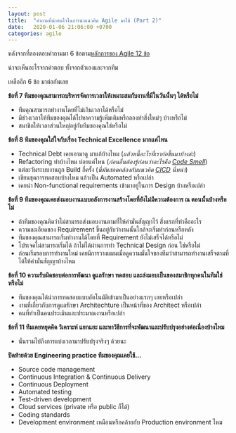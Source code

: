 ```yaml
---
layout: post
title:  "คำถามที่น่าสนใจในการนำแนวคิด Agile มาใช้ (Part 2)"
date:   2020-01-06 21:06:00 +0700
categories: agile
---
```


หลังจากที่ลองตอบคำถามมา 6 ข้อตาม[หลักการของ Agile 12 ข้อ](https://agilemanifesto.org/principles.html)

น่าจะเห็นอะไรจากคำตอบ ทั้งจากตัวเองและจากทีม

เหลืออีก 6 ข้อ มาต่อกันเลย

**ข้อที่ 7 ทีมของคุณสามารถบริหารจัดการเวลาให้เหมาะสมกับงานที่มีในวันนั้นๆ ได้หรือไม่**
- ทีมคุณสามารถทำงานโดยที่ไม่เกินเวลาได้หรือไม่
- มีช่วงเวลาให้ทีมของคุณได้ไปหาความรู้เพิ่มเติมหรือลองทำสิ่งใหม่ๆ บ้างหรือไม่
- สมาชิกให้เวลาส่วนใหญ่อยู่กับทีมของคุณใช่หรือไม่

**ข้อที่ 8 ทีมของคุณใส่ใจกับเรื่อง Technical Excellence มากแค่ไหน**
- Technical Debt เคยเอามาดู มาแก้บ้างไหม (*แล้วหนี้อะไรที่เราก่อขึ้นมาบ้างล่ะ*)
- Refactoring ทำบ้างไหม บ่อยแค่ไหน (*ก่อนอื่นต้องรู้ก่อนว่าอะไรคือ [Code Smell](https://martinfowler.com/bliki/CodeSmell.html)*)
- แต่ละวันระบบงานถูก Build กี่ครั้ง (*นี่มันสอดคล้องกับแนวคิด [CICD](https://www.thoughtworks.com/continuous-integration) นี่หน่า*)
- เขียนชุดการทดสอบบ้างไหม แล้วเป็น Automated หรือเปล่า
- เคยนำ Non-functional requirements เข้ามาอยู่ในการ Design บ้างหรือเปล่า

**ข้อที่ 9 ทีมของคุณเคยส่งมอบงานแบบอลังการงานสร้างโดยที่ยังไม่มีความต้องการ ณ ตอนนั้นบ้างหรือไม่**
- ถ้าทีมของคุณคิดว่าไม่สามารถส่งมอบงานตามที่ให้คำมั่นสัญญาไว้ สิ่งแรกที่ทำคืออะไร
- ความละเอียดของ Requirement ขึ้นอยู่กับว่างานนั้นใกล้จะเริ่มทำก่อนหรือหลัง
- ทีมของคุณสามารถเริ่มทำงานได้โดยที่ Requirement ยังไม่เสร็จได้หรือไม่
- โปรเจคไม่สามารถเริ่มได้ ถ้าไม่ได้ผ่านการทำ Technical Design ก่อน ใช่หรือไม่
- ก่อนเริ่มรอบการทำงานใหม่ เคยมีการวางแผนเมื่อดูความมั่นใจของทีมว่าสามารถทำงานเสร็จตามที่ได้ให้คำมั่นสัญญาบ้างไหม

**ข้อที่ 10 ความรับผิดชอบต่อการพัฒนา ดูแลรักษา ทดสอบ และส่งมอบเป็นของสมาชิกทุกคนในทีมใช่หรือไม่**
- ทีมของคุณได้นำการทดสอบแบบอัตโนมัติเข้ามาเป็นอย่างแรกๆ เลยหรือเปล่า
- งานที่เกี่ยวกับการดูแลรักษา Architechture เป็นหน้าที่ของ Architect หรือเปล่า
- คนที่ทำเป็นคนประเมินและประมาณงานหรือเปล่า

**ข้อที่ 11 ทีมเคยหยุดคิด วิเคราะห์ แยกแยะ และหาวิธีการที่จะพัฒนาและปรับปรุงอย่างต่อเนื่องบ้างไหม**
- นั่นรวมไปถึงการแบ่งเวลามาปรับปรุงจริงๆ ด้วยนะ

**ปิดท้ายด้วย Engineering practice ทีมของคุณเคยใช้...**
- Source code management
- Continuous Integration & Continuous Delivery
- Continuous Deployment
- Automated testing
- Test-driven development
- Cloud services (private หรือ public ก็ได้)
- Coding standards
- Development environment เหมือนหรือคล้ายกับ Production environment ไหม





